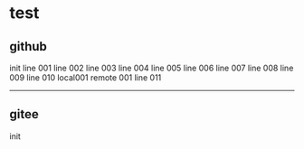 # test

## github

init
line 001
line 002
line 003
line 004
line 005
line 006
line 007
line 008
line 009
line 010
local001
remote 001
line 011

---

## gitee

init
